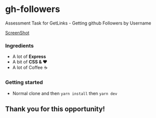 # gh-followers
Assessment Task for GetLinks - Getting github Followers by Username

[ScreenShot](https://user-images.githubusercontent.com/2276565/45339793-3c9aed00-b5be-11e8-9151-0e6d7502d989.png)


### Ingredients
- A lot of **Express**
- A bit of **CSS & ❤️**
- A lot of Coffee ☕️

### Getting started
- Normal clone and then ```yarn install``` then ```yarn dev```

## Thank you for this opportunity!
